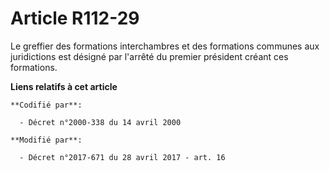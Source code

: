 # Article R112-29

Le greffier des formations interchambres et des formations communes aux juridictions est désigné par l'arrêté du premier
président créant ces formations.

**Liens relatifs à cet article**

	**Codifié par**:

	  - Décret n°2000-338 du 14 avril 2000

	**Modifié par**:

	  - Décret n°2017-671 du 28 avril 2017 - art. 16
